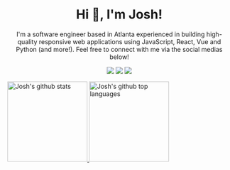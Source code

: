 <h1 align="center">
  Hi 👋, I'm Josh!
</h1>

<p align="center">
  I'm a software engineer based in Atlanta experienced in building high-quality responsive web applications using JavaScript, React, Vue and Python (and more!). Feel free to connect with me via the social medias below!
</p>

<p align="center">   
  <a href="mailto:joshgarrants@gmail.com" target="_blank"><img src="https://img.shields.io/badge/Email-D14836?style=for-the-badge&logo=gmail&logoColor=white"></a>
  <a href="https://www.linkedin.com/in/josh-arrants/" target="_blank"><img src="https://img.shields.io/badge/LinkedIn-0077B5?style=for-the-badge&logo=linkedin&logoColor=white"></a> 
  <a href="https://josharrants.com" target="_blank"><img src="https://img.shields.io/badge/Website-FFA500?style=for-the-badge&logo=rss&logoColor=white"></a>
</p>


<a href="https://github.com/joshdrumz">
  <img height="180em" src="https://github-readme-stats.vercel.app/api?username=joshdrumz&show_icons=true&theme=merko&count_private=true" alt="Josh's github stats" />
  <img height="180em" src="https://github-readme-stats.vercel.app/api/top-langs/?username=joshdrumz&theme=merko&layout=compact&langs_count=6" alt="Josh's github top languages" />
</a>
<br/>

<!--
**joshdrumz/joshdrumz** is a ✨ _special_ ✨ repository because its `README.md` (this file) appears on your GitHub profile.

Here are some ideas to get you started:

- 🔭 I’m currently working on ...
- 🌱 I’m currently learning ...
- 👯 I’m looking to collaborate on ...
- 🤔 I’m looking for help with ...
- 💬 Ask me about ...
- 📫 How to reach me: ...
- 😄 Pronouns: ...
- ⚡ Fun fact: ...
-->
